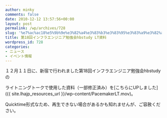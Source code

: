 ```yaml
---
author: minky
comments: false
date: 2010-12-12 13:57:56+00:00
layout: post
permalink: /wp/archives/728
slug: '%e7%ac%ac18%e5%9b%9e%e3%82%a4%e3%83%b3%e3%83%95%e3%83%a9%e3%82%a8%e3%83%b3%e3%82%b8%e3%83%8b%e3%82%a2%e5%8b%89%e5%bc%b7%e4%bc%9ahbstudy-lt%e8%b3%87%e6%96%99'
title: 第18回インフラエンジニア勉強会hbstudy LT資料
wordpress_id: 728
categories:
- ニュース
- イベント情報
---
```


１２月１１日に、新宿で行われました第18回インフラエンジニア勉強会hbstudyの





ライトニングトークで使用した資料（一部修正済み）を[こちらにUPしました]({{ site.lhajp_resources_url }}/wp-content/PacemakerLT.mov)。





  






Quicktime形式なため、再生できない場合があるかも知れませんが、ご容赦ください。
